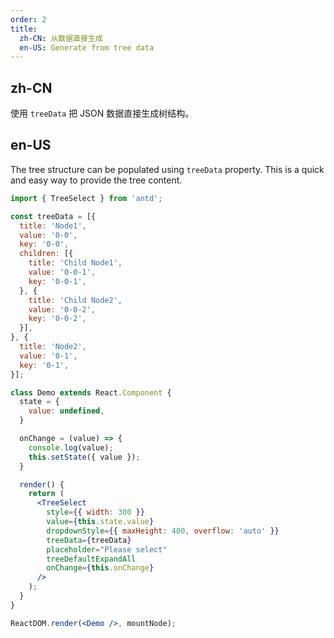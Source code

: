 ```yaml
---
order: 2
title:
  zh-CN: 从数据直接生成
  en-US: Generate from tree data
---
```


## zh-CN

使用 `treeData` 把 JSON 数据直接生成树结构。

## en-US

The tree structure can be populated using `treeData` property. This is a quick and easy way to provide the tree content.

````jsx
import { TreeSelect } from 'antd';

const treeData = [{
  title: 'Node1',
  value: '0-0',
  key: '0-0',
  children: [{
    title: 'Child Node1',
    value: '0-0-1',
    key: '0-0-1',
  }, {
    title: 'Child Node2',
    value: '0-0-2',
    key: '0-0-2',
  }],
}, {
  title: 'Node2',
  value: '0-1',
  key: '0-1',
}];

class Demo extends React.Component {
  state = {
    value: undefined,
  }

  onChange = (value) => {
    console.log(value);
    this.setState({ value });
  }

  render() {
    return (
      <TreeSelect
        style={{ width: 300 }}
        value={this.state.value}
        dropdownStyle={{ maxHeight: 400, overflow: 'auto' }}
        treeData={treeData}
        placeholder="Please select"
        treeDefaultExpandAll
        onChange={this.onChange}
      />
    );
  }
}

ReactDOM.render(<Demo />, mountNode);
````
